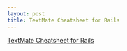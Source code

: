```yaml
--- 
layout: post
title: TextMate Cheatsheet for Rails
---
```

<a href="http://www.clarkware.com/cgi/blosxom/2006/05/03#TMCheatSheet">TextMate Cheatsheet for Rails</a>
